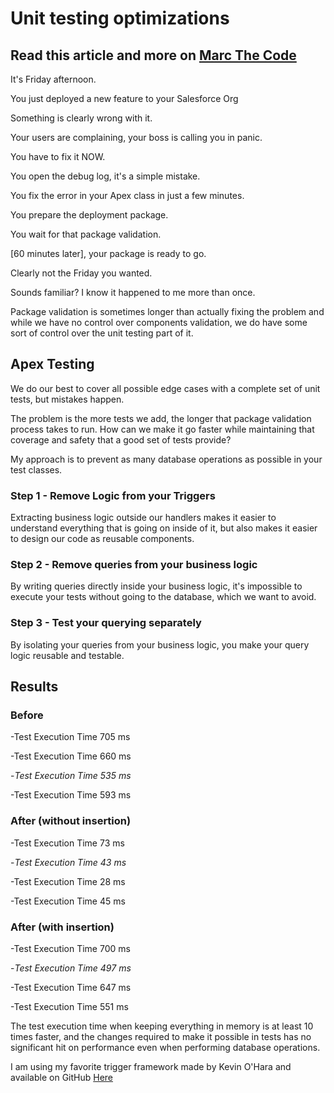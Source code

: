 # Unit testing optimizations

## Read this article and more on [Marc The Code](https://www.marcthecode.com)

It's Friday afternoon. 

You just deployed a new feature to your Salesforce Org

Something is clearly wrong with it.

Your users are complaining, your boss is calling you in panic. 

You have to fix it NOW.

You open the debug log, it's a simple mistake. 

You fix the error in your Apex class in just a few minutes. 

You prepare the deployment package.

You wait for that package validation. 

[60 minutes later], your package is ready to go. 

Clearly not the Friday you wanted.


Sounds familiar? I know it happened to me more than once.

Package validation is sometimes longer than actually fixing the problem and while we have no control over components validation, we do have some sort of control over the unit testing part of it.

## Apex Testing

We do our best to cover all possible edge cases with a complete set of unit tests, but mistakes happen.

The problem is the more tests we add, the longer that package validation process takes to run. How can we make it go faster while maintaining that coverage and safety that a good set of tests provide?

My approach is to prevent as many database operations as possible in your test classes.

### Step 1 - Remove Logic from your Triggers

Extracting business logic outside our handlers makes it easier to understand everything that is going on inside of it, but also makes it easier to design our code as reusable components.

### Step 2 - Remove queries from your business logic

By writing queries directly inside your business logic, it's impossible to execute your tests without going to the database, which we want to avoid.

### Step 3 - Test your querying separately

By isolating your queries from your business logic, you make your query logic reusable and testable.

## Results

### Before

-Test Execution Time  705 ms

-Test Execution Time  660 ms

-*Test Execution Time  535 ms*

-Test Execution Time  593 ms

### After (without insertion)

-Test Execution Time  73 ms

-*Test Execution Time  43 ms*

-Test Execution Time  28 ms

-Test Execution Time  45 ms

### After (with insertion)

-Test Execution Time  700 ms

-*Test Execution Time  497 ms*

-Test Execution Time  647 ms

-Test Execution Time  551 ms

The test execution time when keeping everything in memory is at least 10 times faster, and the changes required to make it possible in tests has no significant hit on performance even when performing database operations.

I am using my favorite trigger framework made by Kevin O'Hara and available on GitHub [Here](https://github.com/kevinohara80/sfdc-trigger-framework)
